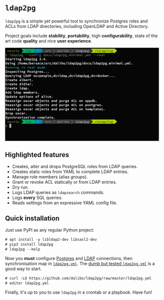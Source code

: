 <h1><code>ldap2pg</code></h1>

`ldap2pg` is a simple yet powerful tool to synchronize Postgres roles and ACLs
from LDAP directories, including OpenLDAP and Active Directory.

Project goals include **stability**, **portability**, high **configurability**,
state of the art code **quality** and nice **user experience**.

![Screenshot](img/screenshot.png)


## Highlighted features

- Creates, alter and drops PostgreSQL roles from LDAP queries.
- Creates static roles from YAML to complete LDAP entries.
- Manage role members (alias *groups*).
- Grant or revoke ACL statically or from LDAP entries.
- Dry run.
- Logs LDAP queries as `ldapsearch` commands.
- Logs **every** SQL queries.
- Reads settings from an expressive YAML config file.


## Quick installation

Just use PyPI as any regular Python project:

``` console
# apt install -y libldap2-dev libsasl2-dev
# pip3 install ldap2pg
# ldap2pg --help
```

Now you **must** configure [Postgres](cookbook.md#configure-postgres-connection)
and [LDAP](cookbook.md#query-ldap) connections, then synchronisation map in
[`ldap2pg.yml`](config.md). The [dumb but tested
`ldap2pg.yml`](https://github.com/dalibo/ldap2pg/blob/master/ldap2pg.yml) is a
good way to start.

``` console
# curl -LO https://github.com/dalibo/ldap2pg/raw/master/ldap2pg.yml
# editor ldap2pg.yml
```

Finally, it's up to you to use `ldap2pg` in a crontab or a playbook. Have fun!
